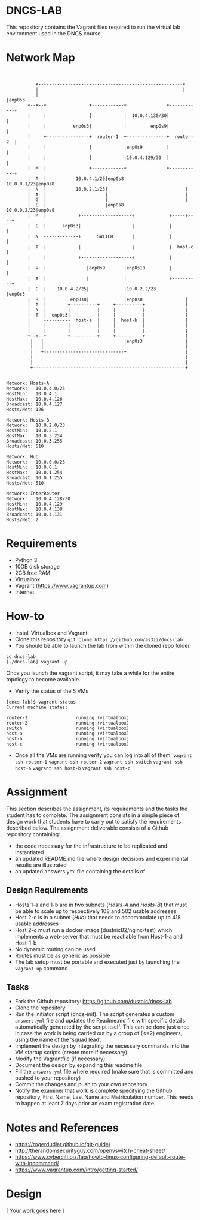 # DNCS-LAB

This repository contains the Vagrant files required to run the virtual lab environment used in the DNCS course.

# Network Map

```


           +------------------------------------------------------+
           |                                                      |
           |                                                      |enp0s3
        +--+--+                +------------+               +------------+
        |     |                |            |  10.0.4.130/30|            |
        |     |          enp0s3|            |         enp0s9|            |
        |     +----------------+  router-1  +---------------+  router-2  |
        |     |                |            |enp0s9         |            |
        |     |                |            |10.0.4.129/30  |            |
        |  M  |                +------------+               +------------+
        |  A  |           10.0.4.1/25|enp0s8            10.0.0.1/23|enp0s8
        |  N  |           10.0.2.1/23|                             |
        |  A  |                      |                             |
        |  G  |                      |                             |
        |  E  |                      |enp0s8            10.0.0.2/23|enp0s8
        |  M  |            +-------------------+             +-----+----+
        |  E  |      enp0s3|                   |             |          |
        |  N  +------------+      SWITCH       |             |          |
        |  T  |            |                   |             |  host-c  |
        |     |            +-------------------+             |          |
        |  V  |               |enp0s9       |enp0s10         |          |
        |  A  |               |             |                +----------+
        |  G  |    10.0.4.2/25|             |10.0.2.2/23           |enp0s3
        |  R  |         enp0s8|             |enp0s8                |
        |  A  |        +----------+     +----------+               |
        |  N  |        |          |     |          |               |
        |  T  |  enp0s3|          |     |          |               |
        |     +--------+  host-a  |     |  host-b  |               |
        |     |        |          |     |          |               |
        |     |        |          |     |          |               |
        +--+--+        +----------+     +----------+               |
         |   |                              |enp0s3                |
         |   |                              |                      |
         |   +------------------------------+                      |
         |                                                         |
         |                                                         |
         +---------------------------------------------------------+


```
```
Network: Hosts-A
Network:   10.0.4.0/25
HostMin:   10.0.4.1
HostMax:   10.0.4.126
Broadcast: 10.0.4.127
Hosts/Net: 126

Network: Hosts-B
Network:   10.0.2.0/23
HostMin:   10.0.2.1
HostMax:   10.0.3.254
Broadcast: 10.0.3.255
Hosts/Net: 510

Network: Hub
Network:   10.0.0.0/23
HostMin:   10.0.0.1
HostMax:   10.0.1.254
Broadcast: 10.0.1.255
Hosts/Net: 510

Network: InterRouter
Network:   10.0.4.128/30
HostMin:   10.0.4.129
HostMax:   10.0.4.130
Broadcast: 10.0.4.131
Hosts/Net: 2
```

# Requirements
 - Python 3
 - 10GB disk storage
 - 2GB free RAM
 - Virtualbox
 - Vagrant (https://www.vagrantup.com)
 - Internet

# How-to
 - Install Virtualbox and Vagrant
 - Clone this repository
`git clone https://github.com/as3ii/dncs-lab`
 - You should be able to launch the lab from within the cloned repo folder.
```
cd dncs-lab
[~/dncs-lab] vagrant up
```
Once you launch the vagrant script, it may take a while for the entire topology to become available.
 - Verify the status of the 5 VMs
 ```
 [dncs-lab]$ vagrant status
Current machine states:

router-1                  running (virtualbox)
router-2                  running (virtualbox)
switch                    running (virtualbox)
host-a                    running (virtualbox)
host-b                    running (virtualbox)
host-c                    running (virtualbox)
```
- Once all the VMs are running verify you can log into all of them:
`vagrant ssh router-1`
`vagrant ssh router-2`
`vagrant ssh switch`
`vagrant ssh host-a`
`vagrant ssh host-b`
`vagrant ssh host-c`

# Assignment
This section describes the assignment, its requirements and the tasks the student has to complete.
The assignment consists in a simple piece of design work that students have to carry out to satisfy the requirements described below.
The assignment deliverable consists of a Github repository containing:
- the code necessary for the infrastructure to be replicated and instantiated
- an updated README.md file where design decisions and experimental results are illustrated
- an updated answers.yml file containing the details of

## Design Requirements
- Hosts 1-a and 1-b are in two subnets (*Hosts-A* and *Hosts-B*) that must be able to scale up to respectively 108 and 502 usable addresses
- Host 2-c is in a subnet (*Hub*) that needs to accommodate up to 418 usable addresses
- Host 2-c must run a docker image (dustnic82/nginx-test) which implements a web-server that must be reachable from Host-1-a and Host-1-b
- No dynamic routing can be used
- Routes must be as generic as possible
- The lab setup must be portable and executed just by launching the `vagrant up` command

## Tasks
- Fork the Github repository: https://github.com/dustnic/dncs-lab
- Clone the repository
- Run the initiator script (dncs-init). The script generates a custom `answers.yml` file and updates the Readme.md file with specific details automatically generated by the script itself.
  This can be done just once in case the work is being carried out by a group of (<=2) engineers, using the name of the 'squad lead'. 
- Implement the design by integrating the necessary commands into the VM startup scripts (create more if necessary)
- Modify the Vagrantfile (if necessary)
- Document the design by expanding this readme file
- Fill the `answers.yml` file where required (make sure that is committed and pushed to your repository)
- Commit the changes and push to your own repository
- Notify the examiner that work is complete specifying the Github repository, First Name, Last Name and Matriculation number. This needs to happen at least 7 days prior an exam registration date.

# Notes and References
- https://rogerdudler.github.io/git-guide/
- http://therandomsecurityguy.com/openvswitch-cheat-sheet/
- https://www.cyberciti.biz/faq/howto-linux-configuring-default-route-with-ipcommand/
- https://www.vagrantup.com/intro/getting-started/


# Design
[ Your work goes here ]

